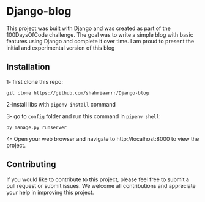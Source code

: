 # Django-blog
This project was built with Django and was created as part of the 100DaysOfCode challenge. The goal was to write a simple blog with basic features using Django and complete it over time.
I am proud to present the initial and experimental version of this blog

## Installation
1- first clone this repo:
```
git clone https://github.com/shahriaarrr/Django-blog
```

2-install libs with `pipenv install` command

3- go to `config` folder and run this command in `pipenv shell`:
```
py manage.py runserver
```

4- Open your web browser and navigate to http://localhost:8000 to view the project.


## Contributing
If you would like to contribute to this project, please feel free to submit a pull request or submit issues. We welcome all contributions and appreciate your help in improving this project.
